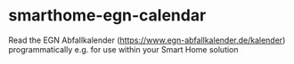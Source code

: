 # smarthome-egn-calendar
Read the EGN Abfallkalender (https://www.egn-abfallkalender.de/kalender) programmatically e.g. for use within your Smart Home solution
